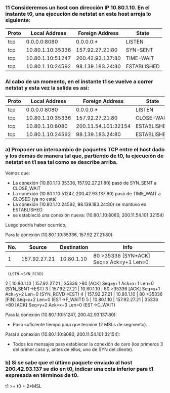 ### 11 Consideremos un host con dirección IP 10.80.1.10. En el instante t0, una ejecución de netstat en este host arroja lo siguiente:

Proto | Local Address    | Foreign Address  | State
------|------------------|------------------|-------------
tcp   | 0.0.0.0:8080     | 0.0.0.0:*        | LISTEN
tcp   | 10.80.1.10:35336 | 157.92.27.21:80  | SYN-SENT
tcp   | 10.80.1.10:51247 | 200.42.93.137:80 | TIME-WAIT
tcp   | 10.80.1.10:24592 | 98.139.183.24:80 | ESTABLISHED

### Al cabo de un momento, en el instante t1 se vuelve a correr netstat y esta vez la salida es así:

Proto | Local Address    | Foreign Address     | State
------|------------------|---------------------|------------
tcp   | 0.0.0.0:8080     | 0.0.0.0:*           | LISTEN
tcp   | 10.80.1.10:35336 | 157.92.27.21:80     | CLOSE-WAIT
tcp   | 10.80.1.10:8080  | 200.11.54.101:32154 | ESTABLISHED
tcp   | 10.80.1.10:24592 | 98.139.183.24:80    | ESTABLISHED

### a) Proponer un intercambio de paquetes TCP entre el host dado y los demás de manera tal que, partiendo de t0, la ejecución de netstat en t1 sea tal como se describe arriba.

Vemos que:

- La conexión (10.80.1.10:35336, 157.92.27.21:80) pasó de SYN_SENT a CLOSE_WAIT
- La conexión (10.80.1.10:51247, 200.42.93.137:80) pasó de TIME_WAIT a CLOSED (ya no está)
- La conexión (10.80.1.10:24592, 98.139.183.24:80) se mantuvo en ESTABLISHED
- se estableció una conexión nueva: (10.80.1.10:8080, 200.11.54.101:32154)

Luego podría haber ocurrido,

Para la conexión (10.80.1.10:35336, 157.92.27.21:80):

No. | Source         | Destination   | Info
----|----------------|---------------|---------------------------------------------
1   | 157.92.27.21   | 10.80.1.10    | 80 >35336 [SYN+ACK] Seq=x Ack=y+1 Len=0
     (LSTN->SYN_RCVD) 
2   | 10.80.1.10     | 157.92.27.21  | 35336 >80 [ACK] Seq=y+1 Ack=x+1 Len=0
                      (SYN_SENT->EST)
3   | 157.92.27.21   | 10.80.1.10    | 80 >35336 [ACK] Seq=x+1 Ack=y+2 Len=0
     (SYN_RCVD->EST)
4   | 157.92.27.21   | 10.80.1.10    | 80 >35336 [FIN] Seq=x+2 Len=0
     (EST->F_WAIT1)
5   | 10.80.1.10     | 157.92.27.21  | 35336 >80 [ACK] Seq=y+2 Ack=x+3 Len=0
                      (EST->C_WAIT)

Para la conexión (10.80.1.10:51247, 200.42.93.137:80):

- Pasó suficiente tiempo para que termine (2 MSLs de segmento).

Paral a conexión (10.80.1.10:8080, 200.11.54.101:32154):

- Todos los mensajes para establecer la conexión de cero (los primeros 3 del primer caso y, antes de ellos, uno de SYN del cliente). 


### b) Si se sabe que el último paquete enviado al host 200.42.93.137 se dio en t0, indicar una cota inferior para t1 expresada en términos de t0.

t1 >= t0 + 2*MSL
